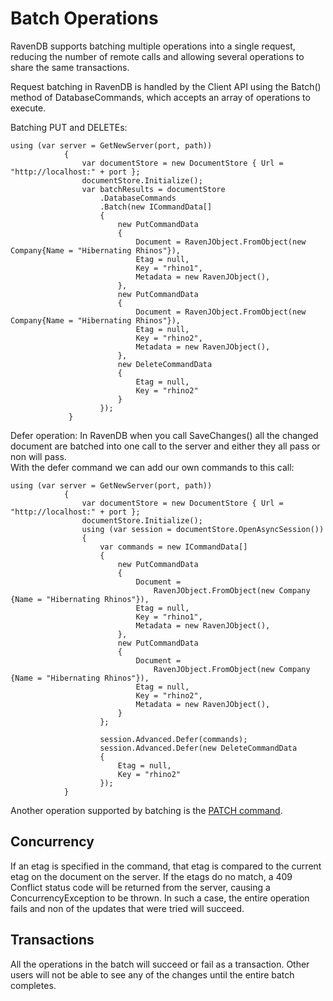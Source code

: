 # Batch Operations

RavenDB supports batching multiple operations into a single request, reducing the number of remote calls and allowing several operations to share the same transactions.

Request batching in RavenDB is handled by the Client API using the Batch() method of DatabaseCommands, which accepts an array of operations to execute.

Batching PUT and DELETEs:

    using (var server = GetNewServer(port, path))
    			{
    				var documentStore = new DocumentStore { Url = "http://localhost:" + port };
    				documentStore.Initialize();
    				var batchResults = documentStore
    					.DatabaseCommands
    					.Batch(new ICommandData[]
    					{
    						new PutCommandData
    						{
    							Document = RavenJObject.FromObject(new Company{Name = "Hibernating Rhinos"}),
    							Etag = null,
    							Key = "rhino1",
    							Metadata = new RavenJObject(),
    						},
    						new PutCommandData
    						{
    							Document = RavenJObject.FromObject(new Company{Name = "Hibernating Rhinos"}),
    							Etag = null,
    							Key = "rhino2",
    							Metadata = new RavenJObject(),
    						},
    						new DeleteCommandData
    						{
    							Etag = null,
    							Key = "rhino2"
    						}
    					});
    			 }

Defer operation: 
In RavenDB when you call SaveChanges() all the changed document are batched into one call to the server and either they all pass or non will pass.  
With the defer command we can add our own commands to this call:

    using (var server = GetNewServer(port, path))
    			{
    				var documentStore = new DocumentStore { Url = "http://localhost:" + port };
    				documentStore.Initialize();
    				using (var session = documentStore.OpenAsyncSession())
    				{
    					var commands = new ICommandData[]
    					{
    						new PutCommandData
    						{
    							Document =
    								RavenJObject.FromObject(new Company {Name = "Hibernating Rhinos"}),
    							Etag = null,
    							Key = "rhino1",
    							Metadata = new RavenJObject(),
    						},
    						new PutCommandData
    						{
    							Document =
    								RavenJObject.FromObject(new Company {Name = "Hibernating Rhinos"}),
    							Etag = null,
    							Key = "rhino2",
    							Metadata = new RavenJObject(),
    						}
    					};
    
    					session.Advanced.Defer(commands);
    					session.Advanced.Defer(new DeleteCommandData
    					{
    						Etag = null,
    						Key = "rhino2"
    					});
    			}
    

Another operation supported by batching is the [PATCH command](../../partial-document-updates).

## Concurrency

If an etag is specified in the command, that etag is compared to the current etag on the document on the server. If the etags do no match, a 409 Conflict status code will be returned from the server, causing a ConcurrencyException to be thrown. In such a case, the entire operation fails and non of the updates that were tried will succeed.

## Transactions

All the operations in the batch will succeed or fail as a transaction. Other users will not be able to see any of the changes until the entire batch completes.